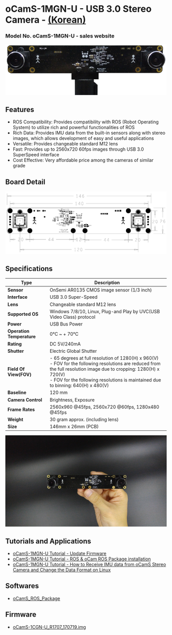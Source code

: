 # oCamS-1MGN-U - USB 3.0 Stereo Camera - [(Korean)](Korean/README.md)
### Model No. oCamS-1MGN-U - sales website

![ScreenShot](../../images/oCamS-1CGN-U.png)

## Features
*	ROS Compatibility: Provides compatibility with ROS (Robot Operating System) to utilize rich and powerful functionalities of ROS
*	Rich Data: Provides IMU data from the built-in sensors along with stereo images, which allows development of easy and useful applications
*	Versatile: Provides changeable standard M12 lens
*	Fast: Provides up to 2560x720 60fps images through USB 3.0 SuperSpeed interface
*	Cost Effective: Very affordable price among the cameras of similar grade

## Board Detail
![ScreenShot](../../images/oCamS-1CGN-U_Layout.PNG)


## Specifications
Type | Description |
------|------|
**Sensor** | OnSemi AR0135 CMOS image sensor (1/3 inch) |
**Interface** | USB 3.0 Super-Speed |
**Lens** | Changeable standard M12 lens | 
**Supported OS** | Windows 7/8/10, Linux, Plug-and Play by UVC(USB Video Class) protocol | 
**Power** | USB Bus Power | 
**Operation Temperature** | 0°C ~ + 70°C |
**Rating** | DC 5V/240mA |
**Shutter** | Electric Global Shutter |
**Field Of View(FOV)** | - 65 degrees at full resolution of 1280(H) x 960(V)</br> - FOV for the following resolutions are reduced from the full resolution image due to cropping: 1280(H) x 720(V)</br> - FOV for the following resolutions is maintained due to binning: 640(H) x 480(V) |
**Baseline** | 120 mm | 
**Camera Control** | Brightness, Exposure | 
**Frame Rates** | 2560x960 @45fps, 2560x720 @60fps, 1280x480 @45fps | 
**Weight** | 30 gram approx. (including lens) | 
**Size** | 146mm x 26mm (PCB) | 

![ScreenShot](../../images/oCamS-1CGN-U_poster.jpg)

## Tutorials and Applications
* [oCamS-1MGN-U Tutorial - Update Firmware](https://github.com/withrobot/oCamS/blob/master/Software/oCamS_ROS_Package/README.md#update-firmware)
* [oCamS-1MGN-U Tutorial - ROS & oCam ROS Package installation](https://github.com/withrobot/oCamS/blob/master/Software/oCamS_ROS_Package/README.md#ros--ocam-ros-package-installation)
* [oCamS-1MGN-U Tutorial - How to Receive IMU data from oCamS Stereo Camera and Change the Data Format on Linux](https://youtu.be/DmM4XxV10UY)



## Softwares
* [oCamS_ROS_Package](../../Software/oCamS_ROS_Package)

## Firmware
* [oCamS-1CGN-U_R1707_170719.img](https://github.com/withrobot/oCamS/blob/master/Firmware/oCamS-1CGN-U_R1707_170719.img)

